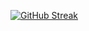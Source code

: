 [![GitHub Streak](https://streak-stats.demolab.com?user=KshitijAdk$theme=radical)](https://git.io/streak-stats)
